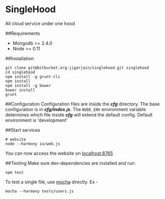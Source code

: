 # SingleHood
All cloud service under one hood

##Requirements
- Mongodb >= 2.4.0
- Node >= 0.11

##Installation

    git clone git@bitbucket.org:jigarjain/singlehood.git singlehood
    cd singlehood
    npm install -g grunt-cli
    npm install
    npm install -g bower
    bower install
    grunt

##Configuration
Configuration files are inside the ***cfg*** directory. The base configuration
is in ***cfg/index.js***. The `NODE_ENV` environment variable determines which
file inside ***cfg*** will extend the default config. Default environment is
'development'


##Start services

    # website
    node --harmony io/web.js

You can now access the website on [localhost:8765](http://localhost:8765)


##Testing
Make sure dev-dependencies are installed and run:

    npm test

To test a single file, use [mocha](http://visionmedia.github.io/mocha/) directly. Ex -

    mocha --harmony tests/users.js

